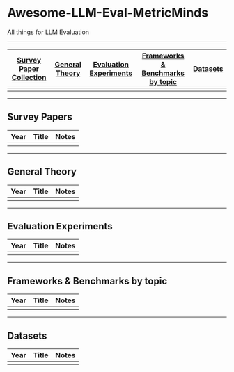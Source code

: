 # Awesome-LLM-Eval-MetricMinds
All things for LLM Evaluation
***
| [Survey Paper Collection](#survey-papers) | [General Theory](#general-theory) | [Evaluation Experiments](#evaluation-experiments) | [Frameworks & Benchmarks by topic](#frameworks-benchmarks-by-topic) | [Datasets](#datasets) |
| :-: | :-: | :-: | :-: |:-: |
|  |  |  |  |  
***
## Survey Papers
| Year | Title | Notes | 
| :-: | :-: | :-: |
|  |  | 
***
## General Theory
| Year | Title | Notes | 
| :-: | :-: | :-: |
|  |  | 
***
## Evaluation Experiments
| Year | Title | Notes | 
| :-: | :-: | :-: |
|  |  | 
***
## Frameworks & Benchmarks by topic
| Year | Title | Notes | 
| :-: | :-: | :-: |
|  |  | 
***
## Datasets
| Year | Title | Notes | 
| :-: | :-: | :-: |
|  |  | 
